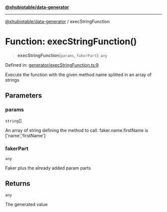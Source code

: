 [**@xhubiotable/data-generator**](../README.md)

***

[@xhubiotable/data-generator](../globals.md) / execStringFunction

# Function: execStringFunction()

> **execStringFunction**(`params`, `fakerPart`): `any`

Defined in: [generator/execStringFunction.ts:9](https://github.com/xhubioTable/data-generator/blob/cfc6fb9019072a1983ea5e9d9a1f0cdbae55def6/src/generator/execStringFunction.ts#L9)

Execute the function with the given method name splitted in an array of strings

## Parameters

### params

`string`[]

An array of string defining the method to call.
	faker.name.firstName is ['name','firstName']

### fakerPart

`any`

Faker plus the already added param parts

## Returns

`any`

The generated value

